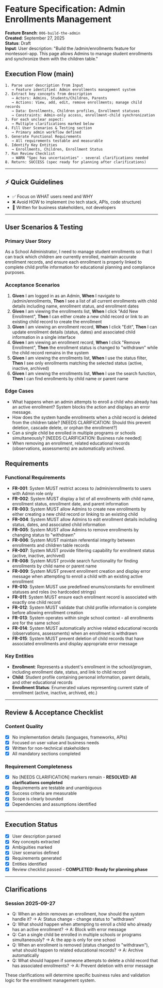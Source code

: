 # Feature Specification: Admin Enrollments Management

**Feature Branch**: `006-build-the-admin`  
**Created**: September 27, 2025  
**Status**: Draft  
**Input**: User description: "Build the /admin/enrollments feature for montessori-app. This page allows Admins to manage student enrollments and synchronize them with the children table."

## Execution Flow (main)
```
1. Parse user description from Input
   → Feature identified: Admin enrollments management system
2. Extract key concepts from description
   → Actors: Admins, Students/Children, Parents
   → Actions: View, add, edit, remove enrollments; manage child records
   → Data: Enrollments, Children profiles, Enrollment statuses
   → Constraints: Admin-only access, enrollment-child synchronization
3. For each unclear aspect:
   → Multiple clarifications marked below
4. Fill User Scenarios & Testing section
   → Primary admin workflow defined
5. Generate Functional Requirements
   → All requirements testable and measurable
6. Identify Key Entities
   → Enrollments, Children, Enrollment Status
7. Run Review Checklist
   → WARN "Spec has uncertainties" - several clarifications needed
8. Return: SUCCESS (spec ready for planning after clarifications)
```

---

## ⚡ Quick Guidelines
- ✅ Focus on WHAT users need and WHY
- ❌ Avoid HOW to implement (no tech stack, APIs, code structure)
- 👥 Written for business stakeholders, not developers

---

## User Scenarios & Testing

### Primary User Story
As a School Administrator, I need to manage student enrollments so that I can track which children are currently enrolled, maintain accurate enrollment records, and ensure each enrollment is properly linked to complete child profile information for educational planning and compliance purposes.

### Acceptance Scenarios
1. **Given** I am logged in as an Admin, **When** I navigate to /admin/enrollments, **Then** I see a list of all current enrollments with child details including name, enrollment status, and enrollment dates
2. **Given** I am viewing the enrollments list, **When** I click "Add New Enrollment", **Then** I can either create a new child record or link to an existing child record to create the enrollment
3. **Given** I am viewing an enrollment record, **When** I click "Edit", **Then** I can update enrollment details (status, dates) and associated child information in a single interface
4. **Given** I am viewing an enrollment record, **When** I click "Remove Enrollment", **Then** the enrollment status is changed to "withdrawn" while the child record remains in the system
5. **Given** I am viewing the enrollments list, **When** I use the status filter, **Then** I see only enrollments matching the selected status (active, inactive, archived)
6. **Given** I am viewing the enrollments list, **When** I use the search function, **Then** I can find enrollments by child name or parent name

### Edge Cases
- What happens when an admin attempts to enroll a child who already has an active enrollment? System blocks the action and displays an error message.
- How does the system handle enrollments when a child record is deleted from the children table? [NEEDS CLARIFICATION: Should this prevent deletion, cascade delete, or orphan the enrollment?]
- Can a single child be enrolled in multiple programs or schools simultaneously? [NEEDS CLARIFICATION: Business rule needed]
- When removing an enrollment, related educational records (observations, assessments) are automatically archived.

## Requirements

### Functional Requirements
- **FR-001**: System MUST restrict access to /admin/enrollments to users with Admin role only
- **FR-002**: System MUST display a list of all enrollments with child name, enrollment status, enrollment date, and parent information
- **FR-003**: System MUST allow Admins to create new enrollments by either creating a new child record or linking to an existing child
- **FR-004**: System MUST allow Admins to edit enrollment details including status, dates, and associated child information
- **FR-005**: System MUST allow Admins to remove enrollments by changing status to "withdrawn"
- **FR-006**: System MUST maintain referential integrity between enrollments and children table records
- **FR-007**: System MUST provide filtering capability for enrollment status (active, inactive, archived)
- **FR-008**: System MUST provide search functionality for finding enrollments by child name or parent name
- **FR-009**: System MUST prevent enrollment creation and display error message when attempting to enroll a child with an existing active enrollment
- **FR-010**: System MUST use predefined enums/constants for enrollment statuses and roles (no hardcoded strings)
- **FR-011**: System MUST ensure each enrollment record is associated with exactly one child record
- **FR-012**: System MUST validate that child profile information is complete before allowing enrollment creation
- **FR-013**: System operates within single school context - all enrollments are for the same school
- **FR-014**: System MUST automatically archive related educational records (observations, assessments) when an enrollment is withdrawn
- **FR-015**: System MUST prevent deletion of child records that have associated enrollments and display appropriate error message

### Key Entities
- **Enrollment**: Represents a student's enrollment in the school/program, including enrollment date, status, and link to child record
- **Child**: Student profile containing personal information, parent details, and other educational records
- **Enrollment Status**: Enumerated values representing current state of enrollment (active, inactive, archived, etc.)

---

## Review & Acceptance Checklist

### Content Quality
- [x] No implementation details (languages, frameworks, APIs)
- [x] Focused on user value and business needs
- [x] Written for non-technical stakeholders
- [x] All mandatory sections completed

### Requirement Completeness
- [x] No [NEEDS CLARIFICATION] markers remain - **RESOLVED: All clarifications completed**
- [x] Requirements are testable and unambiguous  
- [x] Success criteria are measurable
- [x] Scope is clearly bounded
- [x] Dependencies and assumptions identified

---

## Execution Status

- [x] User description parsed
- [x] Key concepts extracted
- [x] Ambiguities marked
- [x] User scenarios defined
- [x] Requirements generated
- [x] Entities identified
- [x] Review checklist passed - **COMPLETED: Ready for planning phase**

---

## Clarifications

### Session 2025-09-27
- Q: When an admin removes an enrollment, how should the system handle it? → A: Status change - change status to "withdrawn"
- Q: What should happen when attempting to enroll a child who already has an active enrollment? → A: Block with error message
- Q: Can a single child be enrolled in multiple schools or programs simultaneously? → A: the app is only for one school
- Q: When an enrollment is removed (status changed to "withdrawn"), what should happen to related educational records? → A: Archive automatically
- Q: What should happen if someone attempts to delete a child record that has associated enrollments? → A: Prevent deletion with error message

These clarifications will determine specific business rules and validation logic for the enrollment management system.
